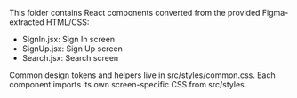 This folder contains React components converted from the provided Figma-extracted HTML/CSS:

- SignIn.jsx: Sign In screen
- SignUp.jsx: Sign Up screen
- Search.jsx: Search screen

Common design tokens and helpers live in src/styles/common.css.
Each component imports its own screen-specific CSS from src/styles.
